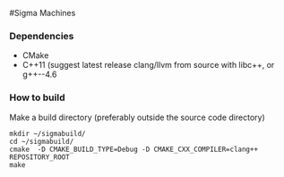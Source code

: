 #Sigma Machines

### Dependencies
* CMake
* C++11 (suggest latest release clang/llvm from source with libc++, or g++--4.6

### How to build
Make a build directory (preferably outside the source code directory)

	mkdir ~/sigmabuild/
	cd ~/sigmabuild/
	cmake  -D CMAKE_BUILD_TYPE=Debug -D CMAKE_CXX_COMPILER=clang++ REPOSITORY_ROOT
	make